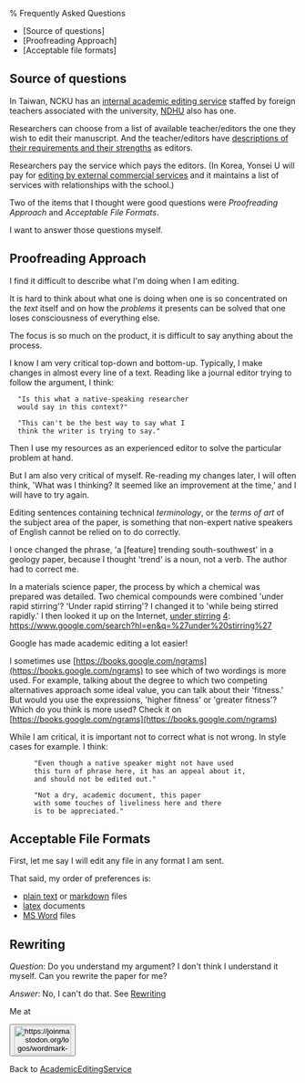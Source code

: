 % Frequently Asked Questions

* [Source of questions]
* [Proofreading Approach]
* [Acceptable file formats]

## Source of questions

In Taiwan, NCKU has an [internal academic editing service][1]
staffed by foreign teachers associated with the university, 
[NDHU][3] also has one.

Researchers can choose from a list of available teacher/editors 
the one they wish to edit their manuscript. And the teacher/editors
have [descriptions of their requirements and their strengths][2] as 
editors.

Researchers pay the service which pays the editors. (In Korea, 
Yonsei U will pay for [editing by external commercial 
services][4] and it maintains a list of services with 
relationships with the school.)

[1]: https://flc.ncku.edu.tw/p/412-1144-17900.php?Lang=en
[2]: https://flc.ncku.edu.tw/p/412-1144-22614.php?Lang=zh-tw
[3]: https://rc040.ndhu.edu.tw/p/412-1077-6015.php?Lang=zh-tw
[4]: https://research.yonsei.ac.kr/research-en/info/personal.do#a

Two of the items that I thought were good questions were 
*Proofreading Approach* and *Acceptable File Formats*.

I want to answer those questions myself.

## Proofreading Approach

  I find it difficult to describe what I'm doing when I am editing.

  It is hard to think about what one is doing when one is so 
  concentrated on the *text* itself and on how the *problems* it 
  presents can be solved that one loses consciousness of everything 
  else.

  The focus is so much on the product, it is difficult to say
  anything about the process.

  I know I am very critical top-down and bottom-up. Typically,
  I make changes in almost every line of a text. Reading like 
  a journal editor trying to follow the argument, I think:

	  "Is this what a native-speaking researcher
	  would say in this context?"

	  "This can't be the best way to say what I
	  think the writer is trying to say."
  
  Then I use my resources as an experienced editor to solve the 
  particular problem at hand.

  But I am also very critical of myself. Re-reading my changes
  later, I will often think, 'What was I thinking? It
  seemed like an improvement at the time,' and I will have to
  try again.

  Editing sentences containing technical *terminology*, or 
  the *terms of art* of the subject area of the paper, is 
  something that non-expert native speakers of English 
  cannot be relied on to do correctly.

  I once changed the phrase, 'a [feature] trending 
  south-southwest' in a geology paper, because I thought 
  'trend' is a noun, not a verb. The author had to correct me.

  In a materials science paper, the process by which a chemical was 
  prepared was detailed. Two chemical compounds were 
  combined 'under rapid stirring'? 'Under rapid stirring'? 
  I changed it to 'while being stirred rapidly.' I then 
  looked it up on the Internet,
  [under stirring][4]
  [4]: https://www.google.com/search?hl=en&q=%27under%20stirring%27

  Google has made academic editing a lot easier!

  I sometimes use 
  [https://books.google.com/ngrams](https://books.google.com/ngrams)
  to see which of two wordings is more used. For example, 
  talking about the degree to which two competing alternatives 
  approach some ideal value, you can talk about their 
  'fitness.' But would you use the expressions, 'higher 
  fitness' or 'greater fitness'? Which do you think is more 
  used? Check it on
  [https://books.google.com/ngrams](https://books.google.com/ngrams)

  While I am critical, it is important not to correct what 
  is not wrong. In style cases for example. I think:

          "Even though a native speaker might not have used
          this turn of phrase here, it has an appeal about it,
          and should not be edited out."

          "Not a dry, academic document, this paper
          with some touches of liveliness here and there
          is to be appreciated."

## Acceptable File Formats

  First, let me say I will edit any file in any format I am 
  sent.

  That said, my order of preferences is:

  * [plain text](https://en.wikipedia.org/wiki/Plain_text)
or [markdown](https://en.wikipedia.org/wiki/Markdown) files
  * [latex](https://en.wikipedia.org/wiki/LaTeX) documents
  * [MS Word](https://en.wikipedia.org/wiki/Microsoft_Word) files

## Rewriting

*Question*: Do you understand my argument? I don't think I understand it myself.
Can you rewrite the paper for me?

*Answer*: No, I can't do that. See 
[Rewriting](Rewriting.html)

Me at
    <form action='https://mastodon.sdf.org/@drbean'>
    <button type='submit' class='btn'>
    <img src='./mastodon.svg'
        alt='https://joinmastodon.org/logos/wordmark-black-text.svg'
        style='width:100px;height:50px'/>
    </button></form>
    
Back to [AcademicEditingService](AcademicEditingService.html)
